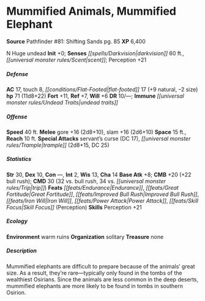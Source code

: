 ﻿---
cssclass: [monsters]
title1: Mummified Animals, Mummified Elephant
title2: Mummified Elephant
CR: 9
sources:
- name: 'Pathfinder #81: Shifting Sands'
  page: 85
  link: http://paizo.com/products/btpy92qb
XP: 6400
alignment: N
size: Huge
type: undead
initiative:
  bonus: 0
senses:
  darkvision: 60
  scent: true
AC:
  AC: 17
  touch: 8
  flat_footed: 17
  components:
    natural: 9
    size: -2
HP:
  HP: 71
  long: 11d8+22
saves:
  fort: 11
  ref: 7
  will: 6
DR:
- amount: 10
  weakness: '-'
immunities:
- undead traits
speeds:
  base: 40
attacks:
  melee:
  - - text: gore +16 (2d8+10)
      entries:
      - - damage: 2d8+10
      attack: gore
      bonus:
      - 16
    - text: slam +16 (2d6+10)
      entries:
      - - damage: 2d6+10
      attack: slam
      bonus:
      - 16
  special:
  - servant's curse (DC 17)
  - trample (2d8+15, DC 25)
space: 15
reach: 10
ability_scores:
  STR: 30
  DEX: 10
  CON:
  INT: 2
  WIS: 13
  CHA: 14
BAB: 8
CMB: 20
CMB_other: +22 bull rush
CMD: 30
CMD_other: 32 vs. bull rush, 34 vs. trip
feats:
- name: Endurance
- name: Great Fortitude
- name: Improved Bull Rush
- name: Iron Will
- name: Power Attack
- name: Skill Focus (Perception)
skills:
  Perception: 21
ecology:
  environment: warm ruins
  organization: solitary
  treasure_type: none
desc_long: Mummified elephants are difficult to prepare because of the animals' great
  size. As a result, they're rare-typically only found in the tombs of the wealthiest
  Osirians. Since the animals are less common in the deep deserts, mummified elephants
  are more likely to be found in tombs in southern Osirion.

---

# Mummified Animals, Mummified Elephant

**Source** Pathfinder #81: Shifting Sands pg. 85
**XP** 6,400

N Huge undead
**Init** +0; **Senses** _[[spells/Darkvision|darkvision]]_ 60 ft., _[[universal monster rules/Scent|scent]]_; Perception +21

##### Defense

**AC** 17, touch 8, _[[conditions/Flat-Footed|flat-footed]]_ 17 (+9 natural, –2 size)
**hp** 71 (11d8+22)
**Fort** +11, **Ref** +7, **Will** +6
**DR** 10/—; **Immune** _[[universal monster rules/Undead Traits|undead traits]]_

##### Offense
**Speed** 40 ft.
**Melee** gore +16 (2d8+10), slam +16 (2d6+10)
**Space** 15 ft., **Reach** 10 ft.
**Special Attacks** servant’s curse (DC 17), _[[universal monster rules/Trample|trample]]_ (2d8+15, DC 25)

##### Statistics
**Str** 30, **Dex** 10, **Con** —, **Int** 2, **Wis** 13, **Cha** 14
**Base Atk** +8; **CMB** +20 (+22 bull rush); **CMD** 30 (32 vs. bull rush, 34 vs. _[[universal monster rules/Trip|trip]]_)
**Feats** _[[feats/Endurance|Endurance]]_, _[[feats/Great Fortitude|Great Fortitude]]_, _[[feats/Improved Bull Rush|Improved Bull Rush]]_, _[[feats/Iron Will|Iron Will]]_, _[[feats/Power Attack|Power Attack]]_, _[[feats/Skill Focus|Skill Focus]]_ (Perception)
**Skills** Perception +21

##### Ecology

**Environment** warm ruins
**Organization** solitary
**Treasure** none

##### Description

Mummified elephants are difficult to prepare because of the animals’ great size. As a result, they’re rare—typically only found in the tombs of the wealthiest Osirians. Since the animals are less common in the deep deserts, mummified elephants are more likely to be found in tombs in southern Osirion.
